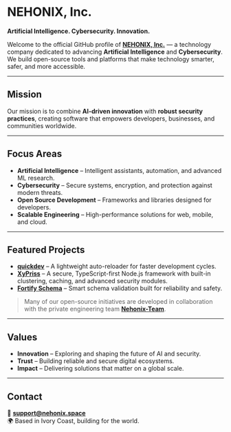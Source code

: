 # NEHONIX, Inc.

**Artificial Intelligence. Cybersecurity. Innovation.**

Welcome to the official GitHub profile of **[NEHONIX, Inc.](https://nehonix.space)** — a technology company dedicated to advancing **Artificial Intelligence** and **Cybersecurity**.  
We build open-source tools and platforms that make technology smarter, safer, and more accessible.

---

## Mission
Our mission is to combine **AI-driven innovation** with **robust security practices**, creating software that empowers developers, businesses, and communities worldwide.

---

## Focus Areas
- **Artificial Intelligence** – Intelligent assistants, automation, and advanced ML research.  
- **Cybersecurity** – Secure systems, encryption, and protection against modern threats.  
- **Open Source Development** – Frameworks and libraries designed for developers.  
- **Scalable Engineering** – High-performance solutions for web, mobile, and cloud.  

---

## Featured Projects
- **[quickdev](https://github.com/nehonix/quickdev)** – A lightweight auto-reloader for faster development cycles.  
- **[XyPriss](https://docs.xypriss.nehonix.space)** – A secure, TypeScript-first Node.js framework with built-in clustering, caching, and advanced security modules.  
- **[Fortify Schema](https://github.com/Nehonix-Team/fortify-schema)** – Smart schema validation built for reliability and safety.  

> Many of our open-source initiatives are developed in collaboration with the private engineering team **[Nehonix-Team](https://github.com/Nehonix-Team)**.

---

## Values
- **Innovation** – Exploring and shaping the future of AI and security.  
- **Trust** – Building reliable and secure digital ecosystems.  
- **Impact** – Delivering solutions that matter on a global scale.  

---

## Contact
📧 **support@nehonix.space**  
🌍 Based in Ivory Coast, building for the world.
